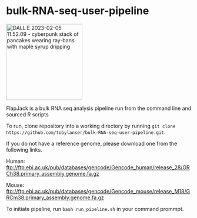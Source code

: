 # bulk-RNA-seq-user-pipeline

<img width="207" alt="DALL·E 2023-02-05 11.52.09 - cyberpunk stack of pancakes wearing ray-bans with maple syrup dripping" src="https://user-images.githubusercontent.com/65866026/216833097-10275272-2e18-4432-baa9-479638c94646.png">



FlapJack is a bulk RNA seq analysis pipeline run from the command line and sourced R scripts


To run, clone repository into a working directory by running ```git clone https://github.com/tobylanser/bulk-RNA-seq-user-pipeline.git```.

If you do not have a reference genome, please download one from the following links.

Human:
ftp://ftp.ebi.ac.uk/pub/databases/gencode/Gencode_human/release_28/GRCh38.primary_assembly.genome.fa.gz


Mouse:
ftp://ftp.ebi.ac.uk/pub/databases/gencode/Gencode_mouse/release_M18/GRCm38.primary_assembly.genome.fa.gz

To initiate pipeline, run ```bash run_pipeline.sh``` in your command prommpt.
